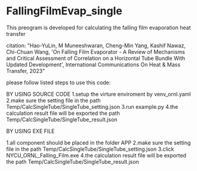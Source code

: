 # FallingFilmEvap_single
This preogram is developed for calculating the falling film evaporation heat transfer 

citation:
"Hao-YuLin, M Muneeshwaran, Cheng-Min Yang, Kashif Nawaz, Chi-Chuan Wang, 
'On Falling Film Evaporator - A Review of Mechanisms and Critical Assessment of Correlation on a 
Horizontal Tube Bundle With Updated Development', International Communications On Heat & Mass Transfer, 2023"

please follow listed steps to use this code:

BY USING SOURCE CODE
1.setup the virture enviroment by venv_ornl.yaml
2.make sure the setting file in the path Temp/CalcSingleTube/SingleTube_setting.json
3.run example.py
4.the calculation result file will be exported the path Temp/CalcSingleTube/SingleTube_result.json

BY USING EXE FILE

1.all component should be placed in the folder APP
2.make sure the setting file in the path Temp/CalcSingleTube/SingleTube_setting.json
3.click NYCU_ORNL_Falling_Film.exe
4.the calculation result file will be exported the path Temp/CalcSingleTube/SingleTube_result.json


